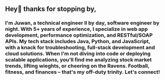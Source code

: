 ## Hey👋 thanks for stopping by,

### I'm Juwan, a technical engineer II by day, software engineer by night. With 5+ years of experience, I specialize in web app development, performance optimization, and RESTful/SOAP APIs. My tech stack includes Java, Python, and JavaScript, with a knack for troubleshooting, full-stack development and cloud solutions. When I'm not diving into code or deploying scalable applications, you'll find me analyzing stock market trends, lifting wieghts, or cheering on the Ravens. Football, fitness, and finances – that's my off-duty trinity. Let's connect! ##


<!--
**Juwan-Hollingsworth/Juwan-Hollingsworth** is a ✨ _special_ ✨ repository because its `README.md` (this file) appears on your GitHub profile.

Here are some ideas to get you started:

- 🔭 I’m currently working on ...
- 🌱 I’m currently learning ...
- 👯 I’m looking to collaborate on ...
- 🤔 I’m looking for help with ...
- 💬 Ask me about ...
- 📫 How to reach me: ...
- 😄 Pronouns: ...
- ⚡ Fun fact: ...
-->
